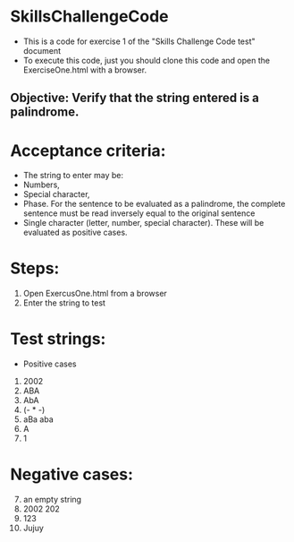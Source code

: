 # SkillsChallengeCode

- This is a code for exercise 1 of the "Skills Challenge Code test" document 
- To execute this code, just you should clone this code and open the ExerciseOne.html with a browser.

 ## Objective: Verify that the string entered is a palindrome.

# Acceptance criteria:
- The string to enter may be:
- Numbers,
- Special character,
- Phase. For the sentence to be evaluated as a palindrome, the complete sentence must be read inversely equal to the original sentence
- Single character (letter, number, special character). These will be evaluated as positive cases.

# Steps:
1. Open ExercusOne.html from a browser
2. Enter the string to test

# Test strings:
- Positive cases
1. 2002
2. ABA
3.  AbA
4. (- * -)
5. aBa aba
6. A
7. 1

# Negative cases:
7. an empty string
9. 2002 202
10.  123
11. Jujuy